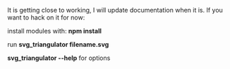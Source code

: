 It is getting close to working, I will update documentation when it is. If you want to hack
on it for now:

install modules with: **npm install**

run **svg_triangulator filename.svg**

**svg_triangulator --help** for options